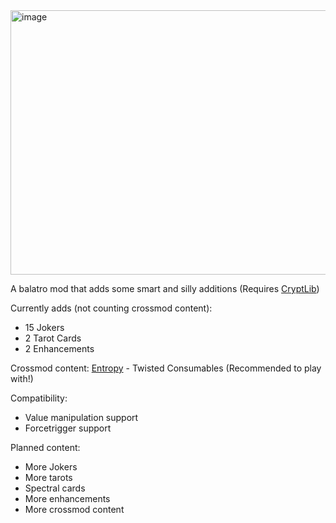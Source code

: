 <img width="807" height="423" alt="image" src="https://github.com/user-attachments/assets/3d813e7c-910d-4011-9c12-5e6122415363" />

A balatro mod that adds some smart and silly additions
(Requires [CryptLib](https://github.com/SpectralPack/Cryptlib))

Currently adds (not counting crossmod content):
- 15 Jokers
- 2 Tarot Cards
- 2 Enhancements

Crossmod content:
[Entropy](https://github.com/lord-ruby/Entropy) - Twisted Consumables (Recommended to play with!)

Compatibility:
- Value manipulation support
- Forcetrigger support

Planned content:
- More Jokers
- More tarots
- Spectral cards
- More enhancements
- More crossmod content
